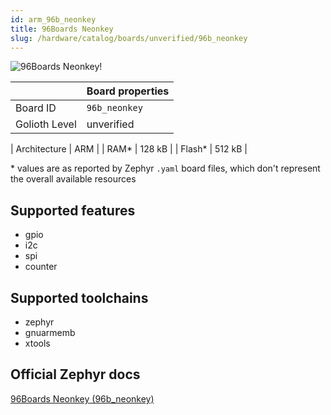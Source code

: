 ```yaml
---
id: arm_96b_neonkey
title: 96Boards Neonkey
slug: /hardware/catalog/boards/unverified/96b_neonkey
---
```


[//]: # (This is an auto-generated file, do not edit! Changes to it will be lost upon re-generation)

![96Boards Neonkey!](/img/boards/arm/96b_neonkey.jpg "96Boards Neonkey")

|                | Board properties     |
| -------------  | -------------------- |
| Board ID       | `96b_neonkey` |
| Golioth Level  | unverified       |

| Architecture   | ARM |
| RAM*           | 128 kB |
| Flash*         | 512 kB |

\* values are as reported by Zephyr `.yaml` board files, which don't represent the overall available resources



## Supported features

* gpio
* i2c
* spi
* counter

## Supported toolchains

* zephyr
* gnuarmemb
* xtools

## Official Zephyr docs

[96Boards Neonkey (96b_neonkey)](https://docs.zephyrproject.org/latest/boards/arm/96b_neonkey/doc/index.html)
